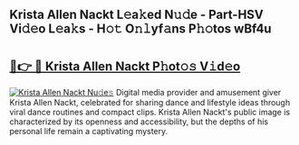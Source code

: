 ## Krista Allen Nackt L𝚎a𝚔ed N𝚞𝚍e - Part-HSV Vi𝚍𝚎o L𝚎a𝚔s - H𝚘𝚝 O𝚗𝚕yf𝚊ns P𝚑𝚘tos wBf4u

# <h2><a href="http://kfc0u2.oniu.top/?m=Krista+Allen+Nackt">🔗👉 🔴 Krista Allen Nackt P𝚑ot𝚘𝚜 V𝚒d𝚎o</a></h2>

[![Krista Allen Nackt Nu𝚍e𝚜](https://i.imgur.com/0qMVB7G.gif)](http://kfc0u2.oniu.top/?m=Krista+Allen+Nackt)
Digital media provider and amusement giver Krista Allen Nackt, celebrated for sharing dance and lifestyle ideas through viral dance routines and compact clips. Krista Allen Nackt's public image is characterized by its openness and accessibility, but the depths of his personal life remain a captivating mystery.  
